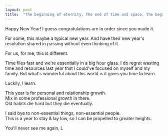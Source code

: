 ```yaml
---
layout: post
title:  "The beginning of eternity, The end of time and space, the beginning of every end and the end of every place."
---
```


Happy New Year! 
I guess congratulations are in order since you made it.

For some, this maybe a typical new year. 
And have their new year's resolution shared in passing without even thinking of it.

For us, for me, this is different. 

Time flies fast and we're essentially in a big hour glass. 
I do regret wasting time and resources last year that I could've focused on myself and my family. 
But what's wonderful about this world is it gives you time to learn. 

Luckily, I learn. 

This year is for personal and relationship growth.<br/> 
Mix in some professional growth in there. <br/>
Old habits die hard but they die eventually. 

I said bye to non-essential things, non-essential people. <br/>
This is a year to stay & lay low, so I can be propelled to greater heights. 

You'll never see me again, 
L


